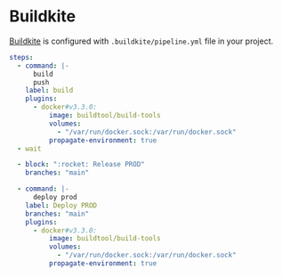 # Buildkite

[Buildkite] is configured with `.buildkite/pipeline.yml` file in your project.

```yaml
steps:
  - command: |-
      build
      push
    label: build
    plugins:
      - docker#v3.3.0:
          image: buildtool/build-tools
          volumes:
            - "/var/run/docker.sock:/var/run/docker.sock"
          propagate-environment: true
  - wait

  - block: ":rocket: Release PROD"
    branches: "main"

  - command: |-
      deploy prod
    label: Deploy PROD
    branches: "main"
    plugins:
      - docker#v3.3.0:
          image: buildtool/build-tools
          volumes:
            - "/var/run/docker.sock:/var/run/docker.sock"
          propagate-environment: true
```

[Buildkite]: https://buildkite.com
